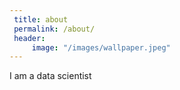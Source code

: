 ```yaml
---
 title: about
 permalink: /about/
 header:
     image: "/images/wallpaper.jpeg"
---
```


I am a data scientist